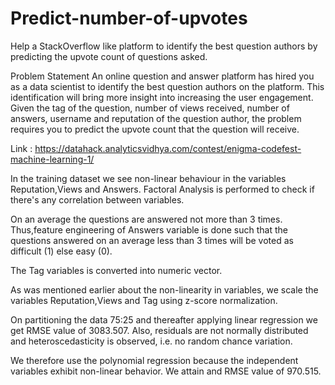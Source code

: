 # Predict-number-of-upvotes
Help a StackOverflow like platform to identify the best question authors by predicting the upvote count of questions asked.

Problem Statement
An online question and answer platform has hired you as a data scientist to identify the best question authors on the platform. This identification will bring more insight into increasing the user engagement. Given the tag of the question, number of views received, number of answers, username and reputation of the question author, the problem requires you to predict the upvote count that the question will receive.

Link : https://datahack.analyticsvidhya.com/contest/enigma-codefest-machine-learning-1/

In the training dataset we see non-linear behaviour in the variables Reputation,Views and Answers.
Factoral Analysis is performed to check if there's any correlation between variables.

On an average the questions are answered not more than 3 times.
Thus,feature engineering of Answers variable is done such that the questions answered on an average less than 3 times will be voted as difficult (1) else easy (0).

The Tag variables is converted into numeric vector.

As was mentioned earlier about the non-linearity in variables, we scale the variables Reputation,Views and Tag using z-score normalization.

On partitioning the data 75:25 and thereafter applying linear regression we get RMSE value of 3083.507.
Also, residuals are not normally distributed and heteroscedasticity is observed, i.e. no random chance variation.

We therefore use the polynomial regression because the independent variables exhibit non-linear behavior. We attain and RMSE value of 970.515.

